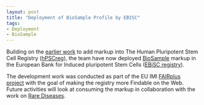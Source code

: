 ```yaml
---
layout: post
title: "Deployment of BioSample Profile by EBISC"
tags:
- Deployment
- BioSample
---
```


Building on the [earlier work](/posts/2021-06-30-EBISC-Deployment) to add markup into The Human Pluripotent Stem Cell Registry ([hPSCreg](https://hpscreg.eu/)), the team have now deployed [BioSample](/profiles/BioSample) markup in the European Bank for Induced pluripotent Stem Cells ([EBiSC registry](https://ebisc.org/)).

The development work was conducted as part of the EU IMI [FAIRplus project](https://fairplus-project.eu/) with the goal of making the registry more Findable on the Web. Future activities will look at consuming the markup in collaboration with the work on [Rare Diseases](/news/tags.html#disease).
